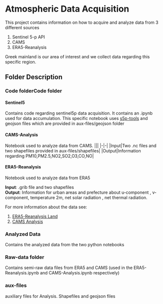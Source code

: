 # Atmospheric Data Acquisition
This project contains information on how to acquire and analyze data from 3 different sources 
1. Sentinel 5-p API
2. CAMS 
3. ERA5-Reanalysis

Greek mainland is our area of interest and we collect data regarding this specific region.  
## Folder Description
### Code folderCode folder
#### Sentinel5  
Contains code regarding sentinel5p data acquisition. It contains an .ipynb used for data accumulation. This specific notebook uses [s5p-tools](https://github.com/bilelomrani1/s5p-tools) and geojson files which are provided in aux-files/geojson folder

#### CAMS-Analysis 
Notebook used to analyze data from CAMS. 
|||
|-|-|
|Input|Two .nc files and two shapefiles provided in aux-files/shapefiles|
|Output|Information regarding PM10,PM2.5,NO2,SO2,O3,CO,NO|

#### ERA5-Reanalysis
Notebook used to analyze data from ERA5


**Input**: .grib file and two shapefiles </br>
**Output**: Information for urban areas and prefecture about u-component , v-component, temperature 2m, net solar radiation , net thermal radiation.

For more information about the data see:
1. [ERA5-Reanalysis Land](https://cds.climate.copernicus.eu/cdsapp#!/dataset/reanalysis-era5-land?tab=overview)
2. [CAMS Analysis](https://ads.atmosphere.copernicus.eu/cdsapp#!/dataset/cams-europe-air-quality-forecasts?tab=form)

### Analyzed Data
Contains the analyzed data from the two python notebooks

### Raw-data folder
Contains semi-raw data files from ERA5 and CAMS (used in the ERA5-Reanalysis.ipynb and CAMS-Analysis.ipynb respectively)

### aux-files
auxiliary files for Analysis. Shapefiles and geojson files

